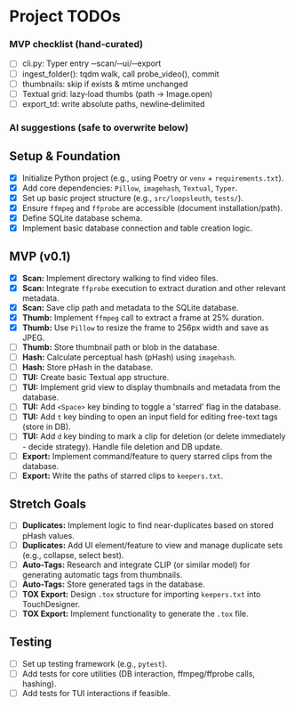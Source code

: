 # Project TODOs

<!-- CURSOR:KEEP_START -->
### MVP checklist (hand‑curated)

- [ ] cli.py: Typer entry ‑‑scan/‑‑ui/‑‑export
- [ ] ingest_folder(): tqdm walk, call probe_video(), commit
- [ ] thumbnails: skip if exists & mtime unchanged
- [ ] Textual grid: lazy‑load thumbs (path → Image.open)
- [ ] export_td: write absolute paths, newline‑delimited
<!-- CURSOR:KEEP_END -->

### AI suggestions (safe to overwrite below)


## Setup & Foundation
- [x] Initialize Python project (e.g., using Poetry or `venv` + `requirements.txt`).
- [x] Add core dependencies: `Pillow`, `imagehash`, `Textual`, `Typer`.
- [x] Set up basic project structure (e.g., `src/loopsleuth`, `tests/`).
- [x] Ensure `ffmpeg` and `ffprobe` are accessible (document installation/path).
- [x] Define SQLite database schema.
- [x] Implement basic database connection and table creation logic.

## MVP (v0.1)
- [x] **Scan:** Implement directory walking to find video files.
- [x] **Scan:** Integrate `ffprobe` execution to extract duration and other relevant metadata.
- [x] **Scan:** Save clip path and metadata to the SQLite database.
- [x] **Thumb:** Implement `ffmpeg` call to extract a frame at 25% duration.
- [x] **Thumb:** Use `Pillow` to resize the frame to 256px width and save as JPEG.
- [ ] **Thumb:** Store thumbnail path or blob in the database.
- [ ] **Hash:** Calculate perceptual hash (pHash) using `imagehash`.
- [ ] **Hash:** Store pHash in the database.
- [ ] **TUI:** Create basic Textual app structure.
- [ ] **TUI:** Implement grid view to display thumbnails and metadata from the database.
- [ ] **TUI:** Add `<Space>` key binding to toggle a 'starred' flag in the database.
- [ ] **TUI:** Add `t` key binding to open an input field for editing free-text tags (store in DB).
- [ ] **TUI:** Add `d` key binding to mark a clip for deletion (or delete immediately - decide strategy). Handle file deletion and DB update.
- [ ] **Export:** Implement command/feature to query starred clips from the database.
- [ ] **Export:** Write the paths of starred clips to `keepers.txt`.

## Stretch Goals
- [ ] **Duplicates:** Implement logic to find near-duplicates based on stored pHash values.
- [ ] **Duplicates:** Add UI element/feature to view and manage duplicate sets (e.g., collapse, select best).
- [ ] **Auto-Tags:** Research and integrate CLIP (or similar model) for generating automatic tags from thumbnails.
- [ ] **Auto-Tags:** Store generated tags in the database.
- [ ] **TOX Export:** Design `.tox` structure for importing `keepers.txt` into TouchDesigner.
- [ ] **TOX Export:** Implement functionality to generate the `.tox` file.

## Testing
- [ ] Set up testing framework (e.g., `pytest`).
- [ ] Add tests for core utilities (DB interaction, ffmpeg/ffprobe calls, hashing).
- [ ] Add tests for TUI interactions if feasible.
